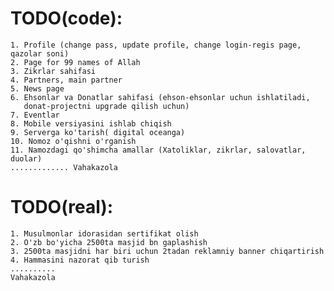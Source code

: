 # TODO(code):
    1. Profile (change pass, update profile, change login-regis page, qazolar soni)
    2. Page for 99 names of Allah
    3. Zikrlar sahifasi
    4. Partners, main partner
    5. News page
    6. Ehsonlar va Donatlar sahifasi (ehson-ehsonlar uchun ishlatiladi, 
       donat-projectni upgrade qilish uchun)
    7. Eventlar
    8. Mobile versiyasini ishlab chiqish
    9. Serverga ko'tarish( digital oceanga) 
    10. Nomoz o'qishni o'rganish
    11. Namozdagi qo'shimcha amallar (Xatoliklar, zikrlar, salovatlar, duolar)
    ............. Vahakazola
# TODO(real):
    1. Musulmonlar idorasidan sertifikat olish
    2. O'zb bo'yicha 2500ta masjid bn gaplashish
    3. 2500ta masjidni har biri uchun 2tadan reklamniy banner chiqartirish
    4. Hammasini nazorat qib turish
    .......... 
    Vahakazola